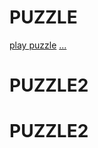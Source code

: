 # PUZZLE

[play puzzle](https://delicate-lolly-b2a81e.netlify.app/)
[...](https://guileless-moonbeam-53bdd4.netlify.app/)
# PUZZLE2
# PUZZLE2
